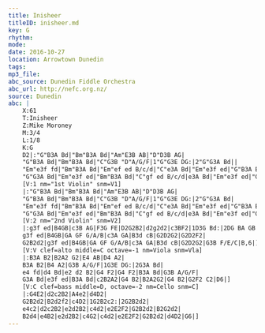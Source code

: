 ```yaml
---
title: Inisheer
titleID: inisheer.md
key: G
rhythm: 
mode:
date: 2016-10-27
location: Arrowtown Dunedin
tags:
mp3_file:
abc_source: Dunedin Fiddle Orchestra
abc_url: http://nefc.org.nz/
source: Dunedin
abc: |
    X:61
    T:Inisheer
    Z:Mike Moroney
    M:3/4
    L:1/8
    K:G
    D2|:"G"B3A Bd|"Bm"B3A Bd|"Am"E3B AB|"D"D3B AG|
    "G"B3A Bd|"Bm"B3A Bd|"C"G3B "D"A/G/F|1"G"G3E DG:|2"G"G3A Bd||
    "Em"e3f fd|"Bm"B3A Bd|"Em"ef ed B/c/d|"C"e3A Bd|"Em"e3f ed|"G"B3A Bd|G3B "D"A/G/F|
    "G"G3A Bd|"Em"e3f ed|"Bm"B3A Bd|"C"gf ed B/c/d|e3A Bd|"Em"e3f ed|"G"B3A Bd|"D"D3B A/G/F|"G"G4||D2|
    [V:1 nm="1st Violin" snm=V1]
    |:"G"B3A Bd|"Bm"B3A Bd|"Am"E3B AB|"D"D3B AG|
    "G"B3A Bd|"Bm"B3A Bd|"C"G3B "D"A/G/F|1"G"G3E DG:|2"G"G3A Bd|
    "Em"e3f fd|"Bm"B3A Bd|"Em"ef ed B/c/d|"C"e3A Bd|"Em"e3f ed|"G"B3A Bd|G3B "D"A/G/F|
    "G"G3A Bd|"Em"e3f ed|"Bm"B3A Bd|"C"gf ed B/c/d|e3A Bd|"Em"e3f ed|"G"B3A Bd|"D"D3B A/G/F|"G"G6|]
    [V:2 nm="2nd Violin" snm=V2]
    |:g3f ed|B4GB|c3B AG|F3G FE|D2G2B2|d2g2d2|c3BF2|1D3G Bd:|2DG BA GB|
    g3f ed|B4GB|GA GF G/A/B|c3A GA|B3d cB|G2D2G2|G2D2F2|
    G2B2d2|g3f ed|B4GB|GA GF G/A/B|c3A GA|B3d cB|G2D2G2|G3B F/E/C|B,6|]
    [V:V clef=alto middle=C octave=-1 nm=Viola snm=Vla]
    |:B3A B2|B2A2 G2|E4 AB|D4 A2|
    B3A B2|B4 A2|G3B A/G/F|1G3E DG:|2G3A Bd|
    e4 fd|d4 Bd|e2 d2 B2|G4 F2|G4 F2|B3A Bd|G3B A/G/F|
    G3A Bd|e3f ed|B3A Bd|c2B2A2|G4 B2|B2A2G2|G4 B2|G2F2 C2|D6|]
    [V:C clef=bass middle=D, octave=-2 nm=Cello snm=C]
    |:G4E2|d2c2B2|A4e2|d4D2|
    G2B2d2|B2d2f2|c4D2|1G2B2c2:|2G2B2d2|
    e4c2|d2c2B2|e2d2B2|c4d2|e2E2F2|G2B2d2|B2G2d2|
    B2d4|e4B2|e2d2B2|c4G2|c4d2|e2E2F2|G2B2d2|d4D2|G6|]
---
```

